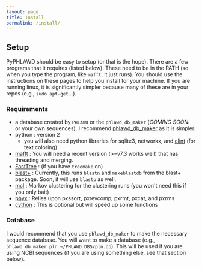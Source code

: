 ```yaml
---
layout: page
title: Install
permalink: /install/
---
```


## Setup
PyPHLAWD should be easy to setup (or that is the hope). There are a few programs that it requires (listed below). These need to be in the PATH (so when you type the program, like `mafft`, it just runs). You should use the instructions on these pages to help you install for your machine. If you are running linux, it is significantly simpler because many of these are in your repos (e.g., `sudo apt-get`...). 

### Requirements
- a database created by `PHLAWD` or the `phlawd_db_maker` (_COMING SOON:_ or your own sequences). I recommend [phlawd_db_maker](https://github.com/blackrim/phlawd_db_maker) as it is simpler.
- python : version 2 
	- you will also need python libraries for sqlite3, networkx, and [clint](https://pypi.python.org/pypi/clint) (for text coloring)
- [mafft](http://mafft.cbrc.jp/alignment/software/) : You will need a recent version (>=v7.3 works well) that has threading and merging. 
- [FastTree](http://www.microbesonline.org/fasttree/) : (if you have `treemake` on)
- [blast+](https://blast.ncbi.nlm.nih.gov/Blast.cgi?PAGE_TYPE=BlastDocs&DOC_TYPE=Download) : Currently, this runs `blastn` and `makeblastdb` from the blast+ package. Soon, it will use `blastp` as well.
- [mcl](http://micans.org/mcl/) : Markov clustering for the clustering runs (you won't need this if you only bait)
- [phyx](https://github.com/FePhyFoFum/phyx/) : Relies upon pxssort, pxrevcomp, pxrmt, pxcat, and pxrms
- [cython](cython.org/) : This is optional but will speed up some functions


### Database
I would recommend that you use `phlawd_db_maker` to make the necessary sequence database. You will want to make a database (e.g., `phlawd_db_maker pln ~/PHLAWD_DBS/pln.db`). This will be used if you are using NCBI sequences (if you are using something else, see that section below). 
